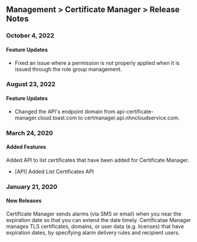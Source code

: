 ## Management > Certificate Manager > Release Notes

### October 4, 2022
#### Feature Updates
* Fixed an issue where a permission is not properly applied when it is issued through the role group management.

### August 23, 2022
#### Feature Updates
* Changed the API's endpoint domain from api-certificate-manager.cloud.toast.com to certmanager.api.nhncloudservice.com.

### March 24, 2020
#### Added Features 
Added API to list certificates that have been added for Certificate Manager.
* [API] Added List Certificates API 

### January 21, 2020 
#### New Releases 
Certificate Manager sends alarms (via SMS or email) when you near the expiration date so that you can extend the date timely.
Certificatae Manager manages TLS certificates, domains, or user data (e.g. licenses) that have expiration dates, by specifying alarm delivery rules and recipient users.
